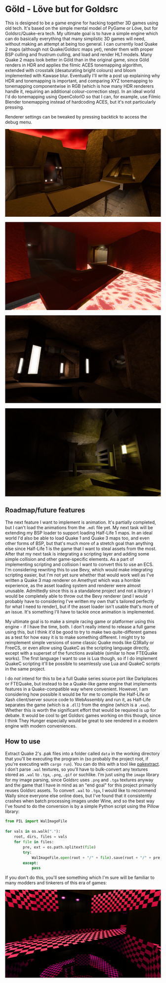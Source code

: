 # Göld - Löve but for Goldsrc

This is designed to be a game engine for hacking together 3D games using old tech. It's based on the
simple mental model of PyGame or Löve, but for Goldsrc/Quake-era tech. My ultimate goal is to have a
simple engine which can do basically everything that many simplistic 3D games will need, without
making an attempt at being too general. I can currently load Quake 2 maps (although not Quake/Goldsrc
maps yet), render them with proper BSP culling and frustrum culling, and load and render HL1 models.
Many Quake 2 maps look better in Göld than in the original game, since Göld renders in HDR and applies
the filmic ACES tonemapping algorithm, extended with crosstalk (desaturating bright colours) and bloom
implemented with Kawase blur. Eventually I'll write a post up explaining why HDR and tonemapping is important,
and comparing XYZ tonemapping to tonemapping componentwise in RGB (which is how many HDR renderers handle
it, requiring an additional colour-correction step). In an ideal world I'd do tonemapping using OpenColorIO
so that I can, for example, use Filmic Blender tonemapping instead of hardcoding ACES, but it's not particularly
pressing.

Renderer settings can be tweaked by pressing backtick to access the debug menu.

![Screenshot 1](screenshots/01.png) 

![Screenshot 2](screenshots/02.png) 

![Screenshot 3](screenshots/03.png)

![Screenshot 4](screenshots/04.png)

## Roadmap/future features

The next feature I want to implement is animation. It's partially completed, but I can't load the
animations from the `.mdl` file yet. My next task will be extending my BSP loader to support loading
Half-Life 1 maps. In an ideal world I'd also be able to load Quake 1 and Quake 3 maps too, and even
other forms of BSP, but that's much more of a stretch goal than anything else since Half-Life 1 is
the game that I want to steal assets from the most. After that my next task is integrating a 
scripting layer and adding some simple collision and other game-specific elements. As a part of
implementing scripting and collision I want to convert this to use an ECS. I'm considering rewriting
this to use Bevy, which would make integrating scripting easier, but I'm not yet sure whether that
would work well as I've written a Quake 3 map renderer on Amethyst which was a horrible experience,
as the asset loading system and renderer were almost unusable. Admittedly since this is a standalone
project and not a library I would be completely able to throw out the Bevy renderer (and I would
probably have to considering I've written my own that's tailored perfectly for what I need to render),
but if the asset loader isn't usable that's more of an issue. It's something I'll have to tackle once
animation is implemented.

My ultimate goal is to make a simple racing game or platformer using this engine - if I have the time,
both. I don't really intend to release a full game using this, but I think it'd be good to try to make
two quite-different games as a test for how easy it is to make something different. I might try to
reimplement simple versions of some classic Quake mods like Q3Rally or FreeCS, or even allow using
QuakeC as the scripting language directly, except with a superset of the functions available (similar
to how FTEQuake works). The first language I want to use is Lua though, so if I do implement QuakeC
scripting it'll be possible to seamlessly use Lua and QuakeC scripts in the same project.

I do _not_ intend for this to be a full Quake series source port like Darkplaces or FTEQuake, but
instead to be a Quake-like game engine that implements features in a Quake-compatible way where
convenient. However, I am considering how possible it would be for me to compile the Half-Life or
Xash client/server source code to WebAssembly and run it, as Half-Life separates the game (which
is a `.dll`) from the engine (which is a `.exe`). Whether this is worth the significant effort that
would be required is up for debate. It would be cool to get Goldsrc games working on this though,
since I think They Hunger especially would be great to see rendered in a modern engine with modern
conveniences.

## How to use

Extract Quake 2's .pak files into a folder called `data` in the working directory that you'll be
executing the program in (so probably the project root, if you're executing with `cargo run`). You
can do this with a tool like [pakextract](https://github.com/yquake2/pakextract). I don't parse
`.wal` textures, so you'll have to bulk-convert any textures stored as `.wal` to `.tga`, `.png`,
`.gif` or suchlike. I'm just using the `image` library for my image parsing, since Goldsrc uses
`.png` and `.tga` textures anyway and the game that I have in mind as an "end goal" for this project
primarily reuses Goldsrc assets. To convert `.wal` to `.tga`, I would like to recommend Wally since
everyone else online does, but I've found that it consistently crashes when batch processing images
under Wine, and so the best way I've found to do the conversion is by a simple Python script using
the Pillow library:

```python
from PIL import WalImageFile

for vals in os.walk("."):
    root, dirs, files = vals
    for file in files:
        pre, ext = os.path.splitext(file)
        try:
            WalImageFile.open(root + "/" + file).save(root + "/" + pre + ".png")
        except:
            pass
```

If you don't do this, you'll see something which I'm sure will be familiar to many modders and
tinkerers of this era of games:

![Missing texture](screenshots/missing.png)
